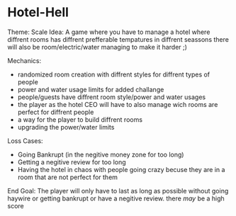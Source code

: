 # Hotel-Hell
Theme: Scale
Idea: A game where you have to manage a hotel where diffrent rooms has diffrent prefferable tempatures in 
      diffrent seassons there will also be room/electric/water managing to make it harder ;)

Mechanics:
 - randomized room creation with diffrent styles for diffrent types of people
 - power and water usage limits for added challange
 - people/guests have diffrent room style/power and water usages
 - the player as the hotel CEO will have to also manage wich rooms are perfect for diffrent people
 - a way for the player to build diffrent rooms
 - upgrading the power/water limits

Loss Cases:
 - Going Bankrupt (in the negitive money zone for too long)
 - Getting a negitive review for too long
 - Having the hotel in chaos with people going crazy becuse they are in a room that are not perfect for them

End Goal:
The player will only have to last as long as possible without going haywire or 
getting bankrupt or have a negitive review. there *may* be a high score
